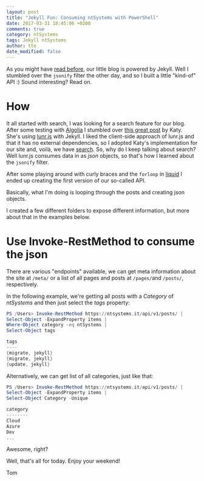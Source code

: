 ```yaml
---
layout: post
title: "Jekyll Fun: Consuming ntSystems with PowerShell"
date: 2017-03-31 18:45:06 +0200
comments: true
category: ntSystems
tags: Jekyll ntSystems
author: tto
date_modified: false
---
```


As you might have [read before](https://ntsystems.it/post/Welcome-to-the-all-new-ntSystems), our little blog is powered by Jekyll. Well I stumbled over the `jsonify` filter the other day, and so I built a little "kind-of" API :) Sound interesting? Read on.

<!-- more -->

# How

It all started with search, I was looking for a search feature for our blog. After some testing with [Algolia](https://www.algolia.com) I stumbled over [this great post](http://katydecorah.com/code/lunr-and-jekyll/) by Katy. She's using [lunr.js](http://lunrjs.com) with Jekyll. I liked the client-side approach of lunr.js and that it has no external dependencies, so I adopted Katy's implementation for our site and, voilà, we have [search](https://ntsystems.it/search/). So, why do I keep talking about search? Well lunr.js consumes data in as *json* objects, so that's how I learned about the `jsonify` filter.

After some playing around with curly braces and the `forloop` in [liquid](https://help.shopify.com/themes/liquid/objects/for-loops) I ended up creating the first version of our so-called API.

Basically, what I'm doing is looping through the posts and creating json objects.

<script src="https://gist.github.com/tomtorggler/45bd5478bc8d3542cb7ddb84e2c8eee7.js"></script>

I created a few different folders to expose different information, but more about that in the examples below.

# Use Invoke-RestMethod to consume the json

There are various "endpoints" available, we can get meta information about the site at `/meta/` or a list of all pages and posts at `/pages/`and `/posts/`, respectively.

In the following example, we're getting all posts with a *Category* of *ntSystems* and then just select the *tags* property:

```powershell
PS /Users> Invoke-RestMethod https://ntsystems.it/api/v1/posts/ | 
Select-Object -ExpandProperty items | 
Where-Object category -eq ntSystems | 
Select-Object tags

tags
----
{migrate, jekyll}
{migrate, jekyll}
{update, jekyll}

```

Alternatively, we can get list of all categories, just like that:

```powershell
PS /Users> Invoke-RestMethod https://ntsystems.it/api/v1/posts/ | 
Select-Object -ExpandProperty items | 
Select-Object Category -Unique

category
--------
Cloud
Azure
Dev
...

```

Awesome, right? 

Well, that's all for today. Enjoy your weekend!

Tom 
